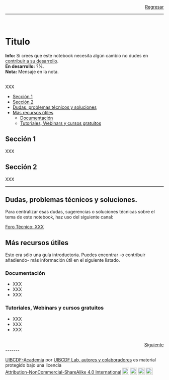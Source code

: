 <div style='text-align: right;'> <a href="../README.md">Regresar</a> </div>

-----
<br>

# Titulo

<div class="alert alert-info" role="alert">
<strong>Info:</strong> Si crees que este notebook necesita algún cambio no dudes en <a href="../../../../UIBCDF-Academia/Como_contribuir/Como_contribuir.md" class="alert-link">contribuir a su desarrollo</a>.
</div>

<div class="alert alert-danger" role="alert">
<strong>En desarrollo:</strong> ?%.
</div>
 
<div class="alert alert-warning" role="alert">
<strong>Nota:</strong> Mensaje en la nota.
</div>

<br>

XXX

- [Sección 1](#sec-1)    
- [Sección 2](#sec-2)    
- [Dudas, problemas técnicos y soluciones](#dudas)
- [Más recursos útiles](#recursos)
    - [Documentación](#documentacion)
    - [Tutoriales, Webinars y cursos gratuitos](#tutoriales)

## Sección 1 <a class="anchor" id="sec-1"></a>

XXX

## Sección 2 <a class="anchor" id="sec-2"></a>

XXX

---

## Dudas, problemas técnicos y soluciones. <a class="anchor" id="dudas"></a>

Para centralizar esas dudas, sugerencias o soluciones técnicas sobre el tema de este notebook, haz uso del siguiente canal:

[Foro Técnico: XXX](https://github.com/uibcdf/Academia/issues/X)

## Más recursos útiles <a class="anchor" id="recursos"></a>

Esto era sólo una guía introductoria. Puedes encontrar -o contribuir añadiendo- más información útil en el siguiente listado.

### Documentación <a class="anchor" id="documentacion"></a>

- XXX
- XXX
- XXX

### Tutoriales, Webinars y cursos gratuitos <a class="anchor" id="tutoriales"></a>

- XXX
- XXX
- XXX

<br />

<div style='text-align: right;'> <a href="../Como_se_usa/Como_se_usa.md">Siguiente</a> </div>
-------
<p xmlns:cc="http://creativecommons.org/ns#" xmlns:dct="http://purl.org/dc/terms/"><a property="dct:title" rel="cc:attributionURL" href="https://github.com/uibcdf/Academia">UIBCDF-Academia</a> por <a rel="cc:attributionURL dct:creator" property="cc:attributionName" href="https://github.com/uibcdf/Academia/graphs/contributors">UIBCDF Lab, autores y colaboradores</a> es material protegido bajo una licencia <a href="http://creativecommons.org/licenses/by-nc-sa/4.0/deed.es?ref=chooser-v1" target="_blank" rel="license noopener noreferrer" style="display:inline-block;">Attribution-NonCommercial-ShareAlike 4.0 International<img style="height:22px!important;margin-left:3px;vertical-align:text-bottom;" src="https://mirrors.creativecommons.org/presskit/icons/cc.svg?ref=chooser-v1"><img style="height:22px!important;margin-left:3px;vertical-align:text-bottom;" src="https://mirrors.creativecommons.org/presskit/icons/by.svg?ref=chooser-v1"><img style="height:22px!important;margin-left:3px;vertical-align:text-bottom;" src="https://mirrors.creativecommons.org/presskit/icons/nc.svg?ref=chooser-v1"><img style="height:22px!important;margin-left:3px;vertical-align:text-bottom;" src="https://mirrors.creativecommons.org/presskit/icons/sa.svg?ref=chooser-v1"></a></p>

